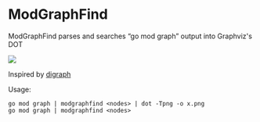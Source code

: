 # ModGraphFind
ModGraphFind parses and searches “go mod graph” output into Graphviz's DOT 

<p>
    <a href="https://github.com/mobanhawi/modgraphfind/actions/workflows/go.yml"><img src="https://github.com/mobanhawi/modgraphfind/actions/workflows/go.yml/badge.svg"></a>
</p>

Inspired by [digraph](golang.org/x/tools/cmd/digraph)


Usage:

    go mod graph | modgraphfind <nodes> | dot -Tpng -o x.png
    go mod graph | modgraphfind <nodes>
